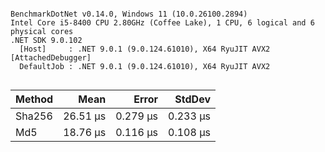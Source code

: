 ```

BenchmarkDotNet v0.14.0, Windows 11 (10.0.26100.2894)
Intel Core i5-8400 CPU 2.80GHz (Coffee Lake), 1 CPU, 6 logical and 6 physical cores
.NET SDK 9.0.102
  [Host]     : .NET 9.0.1 (9.0.124.61010), X64 RyuJIT AVX2 [AttachedDebugger]
  DefaultJob : .NET 9.0.1 (9.0.124.61010), X64 RyuJIT AVX2


```
| Method | Mean     | Error    | StdDev   |
|------- |---------:|---------:|---------:|
| Sha256 | 26.51 μs | 0.279 μs | 0.233 μs |
| Md5    | 18.76 μs | 0.116 μs | 0.108 μs |
